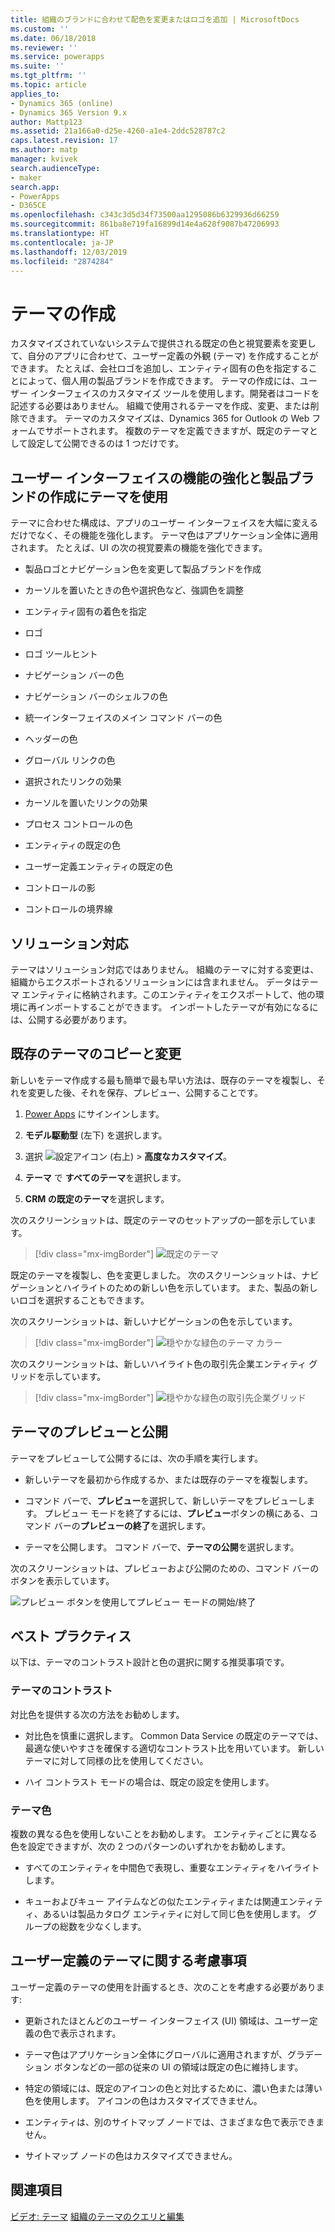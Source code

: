```yaml
---
title: 組織のブランドに合わせて配色を変更またはロゴを追加 | MicrosoftDocs
ms.custom: ''
ms.date: 06/18/2018
ms.reviewer: ''
ms.service: powerapps
ms.suite: ''
ms.tgt_pltfrm: ''
ms.topic: article
applies_to:
- Dynamics 365 (online)
- Dynamics 365 Version 9.x
author: Mattp123
ms.assetid: 21a166a0-d25e-4260-a1e4-2ddc528787c2
caps.latest.revision: 17
ms.author: matp
manager: kvivek
search.audienceType:
- maker
search.app:
- PowerApps
- D365CE
ms.openlocfilehash: c343c3d5d34f73500aa1295086b6329936d66259
ms.sourcegitcommit: 861ba8e719fa16899d14e4a628f9087b47206993
ms.translationtype: HT
ms.contentlocale: ja-JP
ms.lasthandoff: 12/03/2019
ms.locfileid: "2874284"
---
```

# <a name="create-a-theme"></a>テーマの作成

カスタマイズされていないシステムで提供される既定の色と視覚要素を変更して、自分のアプリに合わせて、ユーザー定義の外観 (テーマ) を作成することができます。 たとえば、会社ロゴを追加し、エンティティ固有の色を指定することによって、個人用の製品ブランドを作成できます。 テーマの作成には、ユーザー インターフェイスのカスタマイズ ツールを使用します。開発者はコードを記述する必要はありません。 組織で使用されるテーマを作成、変更、または削除できます。 テーマのカスタマイズは、Dynamics 365 for Outlook の Web フォームでサポートされます。 複数のテーマを定義できますが、既定のテーマとして設定して公開できるのは 1 つだけです。  
  
<a name="UseThemes"></a>   
## <a name="use-themes-to-enhance-the-user-interface-and-create-your-product-branding"></a>ユーザー インターフェイスの機能の強化と製品ブランドの作成にテーマを使用  
 テーマに合わせた構成は、アプリのユーザー インターフェイスを大幅に変えるだけでなく、その機能を強化します。 テーマ色はアプリケーション全体に適用されます。 たとえば、UI の次の視覚要素の機能を強化できます。  
  
-   製品ロゴとナビゲーション色を変更して製品ブランドを作成  
  
-   カーソルを置いたときの色や選択色など、強調色を調整  
  
-   エンティティ固有の着色を指定  
    
-   ロゴ  
  
-   ロゴ ツールヒント  
  
-   ナビゲーション バーの色  
  
-   ナビゲーション バーのシェルフの色

-   統一インターフェイスのメイン コマンド バーの色
  
-   ヘッダーの色  
  
-   グローバル リンクの色  
  
-   選択されたリンクの効果  
  
-   カーソルを置いたリンクの効果  
  
-   プロセス コントロールの色  
  
-   エンティティの既定の色  
  
-   ユーザー定義エンティティの既定の色  
  
-   コントロールの影  
  
-   コントロールの境界線  
  
<a name="Solution"></a>   
## <a name="solution-awareness"></a>ソリューション対応  
 テーマはソリューション対応ではありません。 組織のテーマに対する変更は、組織からエクスポートされるソリューションには含まれません。 データはテーマ エンティティに格納されます。このエンティティをエクスポートして、他の環境に再インポートすることができます。 インポートしたテーマが有効になるには、公開する必要があります。  
  
<a name="CloneAlter"></a>   
## <a name="copy-and-alter-the-existing-theme"></a>既存のテーマのコピーと変更  
 新しいをテーマ作成する最も簡単で最も早い方法は、既存のテーマを複製し、それを変更した後、それを保存、プレビュー、公開することです。 
 
1.  [Power Apps](https://make.powerapps.com/?utm_source=padocs&utm_medium=linkinadoc&utm_campaign=referralsfromdoc) にサインインします。

2.  **モデル駆動型** (左下) を選択します。 

3.  選択 ![設定アイコン](../model-driven-apps/media/powerapps-gear.png) (右上) > **高度なカスタマイズ**。 

4. **テーマ** で **すべてのテーマ**を選択します。 

5. **CRM の既定のテーマ**を選択します。 

次のスクリーンショットは、既定のテーマのセットアップの一部を示しています。  

> [!div class="mx-imgBorder"] 
> ![既定のテーマ](media/default-theme.png) 
  
 既定のテーマを複製し、色を変更しました。 次のスクリーンショットは、ナビゲーションとハイライトのための新しい色を示しています。 また、製品の新しいロゴを選択することもできます。  
  
 次のスクリーンショットは、新しいナビゲーションの色を示しています。  
 
 > [!div class="mx-imgBorder"] 
 > ![穏やかな緑色のテーマ カラー](media/theme-gentle-green.png "穏やかな緑色のテーマ カラー")  
  
 次のスクリーンショットは、新しいハイライト色の取引先企業エンティティ グリッドを示しています。  
 
 > [!div class="mx-imgBorder"] 
 > ![穏やかな緑色の取引先企業グリッド](media/themes-gentle-green-account-grid.png "穏やかな緑色の取引先企業グリッド")  
  
<a name="Publish"></a>   
## <a name="preview-and-publish-a-theme"></a>テーマのプレビューと公開  
 テーマをプレビューして公開するには、次の手順を実行します。  
  
-   新しいテーマを最初から作成するか、または既存のテーマを複製します。  
  
-   コマンド バーで、**プレビュー**を選択して、新しいテーマをプレビューします。 プレビュー モードを終了するには、**プレビュー**ボタンの横にある、コマンド バーの**プレビューの終了**を選択します。  
  
-   テーマを公開します。 コマンド バーで、**テーマの公開**を選択します。  
  
 次のスクリーンショットは、プレビューおよび公開のための、コマンド バーのボタンを表示しています。  
  
 ![プレビュー ボタンを使用してプレビュー モードの開始/終了](media/themes-preview-buttons.PNG "プレビュー ボタンを使用してプレビュー モードの開始/終了")  
  
<a name="BestPracticies"></a>   
## <a name="best-practices"></a>ベスト プラクティス  
 以下は、テーマのコントラスト設計と色の選択に関する推奨事項です。  
  
### <a name="theme-contrast"></a>テーマのコントラスト  
 対比色を提供する次の方法をお勧めします。  
  
-   対比色を慎重に選択します。 Common Data Service の既定のテーマでは、最適な使いやすさを確保する適切なコントラスト比を用いています。 新しいテーマに対して同様の比を使用してください。  
  
-   ハイ コントラスト モードの場合は、既定の設定を使用します。  
  
### <a name="theme-colors"></a>テーマ色  
 複数の異なる色を使用しないことをお勧めします。 エンティティごとに異なる色を設定できますが、次の 2 つのパターンのいずれかをお勧めします。  
  
-   すべてのエンティティを中間色で表現し、重要なエンティティをハイライトします。  
  
-   キューおよびキュー アイテムなどの似たエンティティまたは関連エンティティ、あるいは製品カタログ エンティティに対して同じ色を使用します。 グループの総数を少なくします。  
  
<a name="Considerations"></a>   
## <a name="custom-theme-considerations"></a>ユーザー定義のテーマに関する考慮事項  
 ユーザー定義のテーマの使用を計画するとき、次のことを考慮する必要があります:  
  
-   更新されたほとんどのユーザー インターフェイス (UI) 領域は、ユーザー定義の色で表示されます。  
  
-   テーマ色はアプリケーション全体にグローバルに適用されますが、グラデーション ボタンなどの一部の従来の UI の領域は既定の色に維持します。  
  
-   特定の領域には、既定のアイコンの色と対比するために、濃い色または薄い色を使用します。 アイコンの色はカスタマイズできません。  
  
-   エンティティは、別のサイトマップ ノードでは、さまざまな色で表示できません。  
  
-   サイトマップ ノードの色はカスタマイズできません。  
  
## <a name="see-also"></a>関連項目  
         
 [ビデオ: テーマ](https://go.microsoft.com/fwlink/p/?LinkId=529568) [組織のテーマのクエリと編集](https://docs.microsoft.com/dynamics365/customer-engagement/developer/customize-dev/query-and-edit-an-organization-theme)

